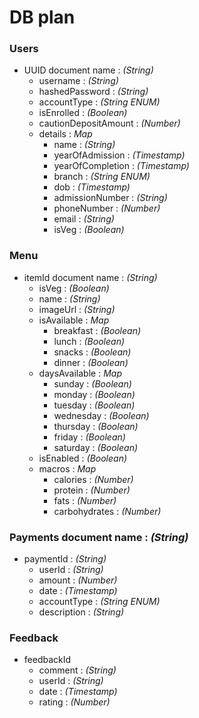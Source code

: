 # DB plan

### **Users**   
  - UUID document name : *(String)*
    - username : *(String)*
    - hashedPassword : *(String)*
    - accountType : *(String ENUM)*
    - isEnrolled : *(Boolean)*
    - cautionDepositAmount : *(Number)*
    - details : *Map*
      - name : *(String)*
      - yearOfAdmission : *(Timestamp)*
      - yearOfCompletion : *(Timestamp)*
      - branch : *(String ENUM)*
      - dob : *(Timestamp)*
      - admissionNumber : *(String)*
      - phoneNumber : *(Number)*
      - email : *(String)*
      - isVeg : *(Boolean)*

### **Menu**
- itemId document name : *(String)*
  - isVeg : *(Boolean)*
  - name : *(String)*
  - imageUrl : *(String)*
  - isAvailable : *Map*
    - breakfast : *(Boolean)*
    - lunch : *(Boolean)*
    - snacks : *(Boolean)*
    - dinner : *(Boolean)*
  - daysAvailable : *Map*
    - sunday : *(Boolean)*
    - monday : *(Boolean)*
    - tuesday : *(Boolean)*
    - wednesday : *(Boolean)*
    - thursday : *(Boolean)*
    - friday : *(Boolean)*
    - saturday : *(Boolean)*
  - isEnabled : *(Boolean)*
  - macros : *Map*
    - calories : *(Number)*
    - protein : *(Number)*
    - fats : *(Number)*
    - carbohydrates : *(Number)*
  
### **Payments** document name : *(String)*
- paymentId : *(String)*
  - userId : *(String)*
  - amount : *(Number)*
  - date : *(Timestamp)*
  - accountType : *(String ENUM)*
  - description : *(String)*

### **Feedback**
- feedbackId
  - comment : *(String)*
  - userId : *(String)*
  - date : *(Timestamp)*
  - rating : *(Number)*
